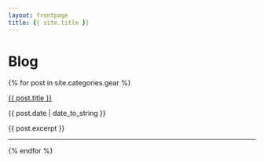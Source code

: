 ```yaml
---
layout: frontpage
title: {{ site.title }}
---
```


# Blog

{% for post in site.categories.gear %}

<a href="{{ site.baseurl }}{{ post.url }}">{{ post.title }}</a>

{{ post.date | date_to_string }}

{{ post.excerpt }}

-----

{% endfor %}
